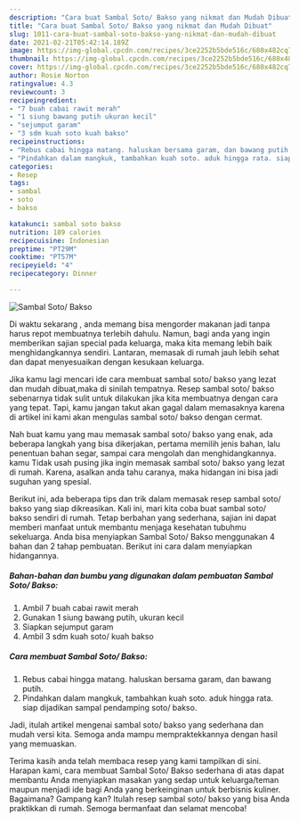 ```yaml
---
description: "Cara buat Sambal Soto/ Bakso yang nikmat dan Mudah Dibuat"
title: "Cara buat Sambal Soto/ Bakso yang nikmat dan Mudah Dibuat"
slug: 1011-cara-buat-sambal-soto-bakso-yang-nikmat-dan-mudah-dibuat
date: 2021-02-21T05:42:14.189Z
image: https://img-global.cpcdn.com/recipes/3ce2252b5bde516c/680x482cq70/sambal-soto-bakso-foto-resep-utama.jpg
thumbnail: https://img-global.cpcdn.com/recipes/3ce2252b5bde516c/680x482cq70/sambal-soto-bakso-foto-resep-utama.jpg
cover: https://img-global.cpcdn.com/recipes/3ce2252b5bde516c/680x482cq70/sambal-soto-bakso-foto-resep-utama.jpg
author: Rosie Norton
ratingvalue: 4.3
reviewcount: 3
recipeingredient:
- "7 buah cabai rawit merah"
- "1 siung bawang putih ukuran kecil"
- "sejumput garam"
- "3 sdm kuah soto kuah bakso"
recipeinstructions:
- "Rebus cabai hingga matang. haluskan bersama garam, dan bawang putih."
- "Pindahkan dalam mangkuk, tambahkan kuah soto. aduk hingga rata. siap dijadikan sampal pendamping soto/ bakso."
categories:
- Resep
tags:
- sambal
- soto
- bakso

katakunci: sambal soto bakso 
nutrition: 189 calories
recipecuisine: Indonesian
preptime: "PT29M"
cooktime: "PT57M"
recipeyield: "4"
recipecategory: Dinner

---
```



![Sambal Soto/ Bakso](https://img-global.cpcdn.com/recipes/3ce2252b5bde516c/680x482cq70/sambal-soto-bakso-foto-resep-utama.jpg)

Di waktu  sekarang , anda memang bisa mengorder makanan jadi tanpa harus repot membuatnya terlebih dahulu. Namun, bagi anda yang ingin memberikan sajian special pada keluarga, maka kita memang lebih baik menghidangkannya sendiri. Lantaran, memasak di rumah jauh lebih sehat dan dapat menyesuaikan dengan kesukaan keluarga.

Jika kamu lagi mencari ide cara membuat sambal soto/ bakso yang lezat dan mudah dibuat,maka di sinilah tempatnya. Resep sambal soto/ bakso  sebenarnya tidak sulit untuk dilakukan jika kita membuatnya dengan cara yang tepat. Tapi, kamu jangan takut akan gagal dalam memasaknya 
karena di artikel ini kami akan mengulas sambal soto/ bakso dengan cermat.  



Nah buat kamu yang mau memasak sambal soto/ bakso yang enak, ada beberapa langkah yang bisa dikerjakan, pertama memilih jenis bahan, lalu penentuan bahan segar, sampai cara mengolah dan menghidangkannya. kamu Tidak usah pusing jika ingin memasak sambal soto/ bakso yang lezat di rumah. Karena, asalkan anda  tahu caranya, maka hidangan ini bisa jadi suguhan yang spesial.

Berikut ini, ada beberapa tips dan trik dalam memasak resep sambal soto/ bakso yang siap dikreasikan. Kali ini, mari kita coba buat sambal soto/ bakso sendiri di rumah. Tetap berbahan yang sederhana, sajian ini dapat memberi manfaat untuk membantu menjaga kesehatan tubuhmu sekeluarga. Anda bisa menyiapkan Sambal Soto/ Bakso menggunakan 4 bahan dan 2 tahap pembuatan. Berikut ini cara dalam menyiapkan hidangannya.

<!--inarticleads1-->

##### Bahan-bahan dan bumbu yang digunakan dalam pembuatan Sambal Soto/ Bakso:

1. Ambil 7 buah cabai rawit merah
1. Gunakan 1 siung bawang putih, ukuran kecil
1. Siapkan sejumput garam
1. Ambil 3 sdm kuah soto/ kuah bakso




<!--inarticleads2-->

##### Cara membuat Sambal Soto/ Bakso:

1. Rebus cabai hingga matang. haluskan bersama garam, dan bawang putih.
1. Pindahkan dalam mangkuk, tambahkan kuah soto. aduk hingga rata. siap dijadikan sampal pendamping soto/ bakso.




Jadi, itulah artikel mengenai  sambal soto/ bakso  yang sederhana dan mudah versi kita. Semoga anda mampu mempraktekkannya dengan hasil yang memuaskan. 

Terima kasih anda telah membaca resep yang kami tampilkan di sini. Harapan kami, cara membuat  Sambal Soto/ Bakso sederhana di atas dapat membantu Anda menyiapkan masakan yang sedap untuk keluarga/teman maupun menjadi ide bagi Anda yang berkeinginan untuk berbisnis kuliner. Bagaimana? Gampang kan? Itulah resep sambal soto/ bakso yang bisa Anda praktikkan di rumah. Semoga bermanfaat dan selamat mencoba!

